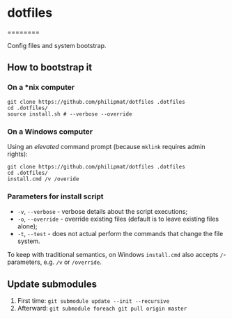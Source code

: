 # dotfiles
========

Config files and system bootstrap.

## How to bootstrap it

### On a *nix computer

```
git clone https://github.com/philipmat/dotfiles .dotfiles
cd .dotfiles/
source install.sh # --verbose --override
```


### On a Windows computer

Using an *elevated* command prompt (because `mklink` requires admin rights):

```
git clone https://github.com/philipmat/dotfiles .dotfiles
cd .dotfiles/
install.cmd /v /overide
```

### Parameters for install script
- `-v`, `--verbose` - verbose details about the script executions;
- `-o`, `--override` - override existing files (default is to leave existing files alone);
- `-t`, `--test` - does not actual perform the commands that change the file system.

To keep with traditional semantics, on Windows `install.cmd` also accepts `/`-parameters, 
e.g. `/v` or `/override`. 


## Update submodules

1. First time: `git submodule update --init --recursive`
2. Afterward: `git submodule foreach git pull origin master`
